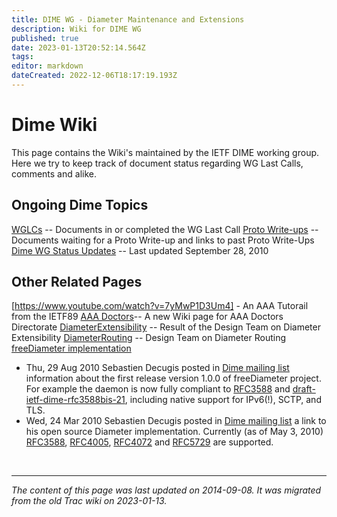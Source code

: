 ```yaml
---
title: DIME WG - Diameter Maintenance and Extensions
description: Wiki for DIME WG
published: true
date: 2023-01-13T20:52:14.564Z
tags: 
editor: markdown
dateCreated: 2022-12-06T18:17:19.193Z
---
```


# Dime Wiki
This page contains the Wiki's maintained by the IETF DIME working group. Here we try to keep track of document status regarding WG Last Calls, comments and alike.

## Ongoing Dime Topics
[WGLCs](/group/dime/DimeLastCalls) -- Documents in or completed the WG Last Call
[Proto Write-ups](/group/dime/ProtoWriteUps) -- Documents waiting for a Proto Write-up and links to past Proto Write-Ups
[Dime WG Status Updates](/group/dime/DimeStatus) -- Last updated September 28, 2010


## Other Related Pages
[https://www.youtube.com/watch?v=7yMwP1D3Um4] - An AAA Tutorail from the IETF89
[AAA Doctors](/group/dime/aaadoctors)-- A new Wiki page for AAA Doctors Directorate
[DiameterExtensibility](/group/dime/diameterextensibility) -- Result of the Design Team on Diameter Extensibility
[DiameterRouting](/group/dime/diameterrouting) -- Design Team on Diameter Routing
[freeDiameter implementation](http://www.freediameter.net)
* Thu, 29 Aug 2010 Sebastien Decugis posted in [Dime mailing list](http://www.ietf.org/mail-archive/web/dime/current/msg04325.html) information about the first release version 1.0.0 of freeDiameter project. For example the daemon is now fully compliant to [RFC3588](http://tools.ietf.org/html/rfc3588) and [draft-ietf-dime-rfc3588bis-21](http://tools.ietf.org/html/draft-ietf-dime-rfc3588bis-21), including native support for IPv6(!), SCTP, and TLS.
* Wed, 24 Mar 2010 Sebastien Decugis posted in [Dime mailing list](http://www.ietf.org/mail-archive/web/dime/current/msg04096.html) a link to his open source Diameter implementation. Currently (as of May 3, 2010) [RFC3588](http://tools.ietf.org/html/rfc3588), [RFC4005](http://tools.ietf.org/html/rfc4005), [RFC4072](http://tools.ietf.org/html/rfc4072) and [RFC5729](https://www.rfc-editor.org/rfc/rfc5729) are supported.

&nbsp;
&nbsp;
&nbsp;

---

*The content of this page was last updated on 2014-09-08. It was migrated from the old Trac wiki on 2023-01-13.*